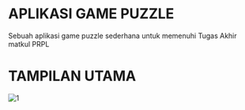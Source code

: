 # APLIKASI GAME PUZZLE
Sebuah aplikasi game puzzle sederhana untuk memenuhi Tugas Akhir matkul PRPL

# TAMPILAN UTAMA
![1](https://user-images.githubusercontent.com/62585832/80810768-b72edb00-8bee-11ea-8ca8-0a5dd3c4cd72.PNG)
